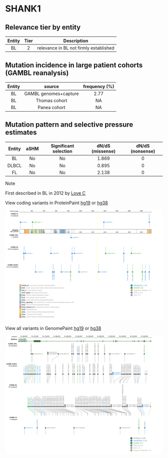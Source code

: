# SHANK1

## Relevance tier by entity

|Entity|Tier|Description                           |
|:------:|:----:|--------------------------------------|
|BL    |2   |relevance in BL not firmly established|

## Mutation incidence in large patient cohorts (GAMBL reanalysis)

|Entity|source               |frequency (%)|
|:------:|:---------------------:|:-------------:|
|BL    |GAMBL genomes+capture|2.77         |
|BL    |Thomas cohort        |  NA         |
|BL    |Panea cohort         |  NA         |

## Mutation pattern and selective pressure estimates

|Entity|aSHM|Significant selection|dN/dS (missense)|dN/dS (nonsense)|
|:------:|:----:|:---------------------:|:----------------:|:----------------:|
|BL    |No  |No                   |1.869           |0               |
|DLBCL |No  |No                   |0.895           |0               |
|FL    |No  |No                   |2.138           |0               |


> [!NOTE]
> First described in BL in 2012 by [Love C](https://pubmed.ncbi.nlm.nih.gov/23143597)


View coding variants in ProteinPaint [hg19](https://www.bcgsc.ca/downloads/morinlab/GAMBL/test/genes/SHANK1_protein.html)  or [hg38](https://www.bcgsc.ca/downloads/morinlab/GAMBL/test/genes/SHANK1_protein_hg38.html)

![image](images/proteinpaint/SHANK1_NM_016148.svg)

View all variants in GenomePaint [hg19](https://www.bcgsc.ca/downloads/morinlab/GAMBL/test/genes/SHANK1.html)  or [hg38](https://www.bcgsc.ca/downloads/morinlab/GAMBL/test/genes/SHANK1_hg38.html)

![image](images/proteinpaint/SHANK1.svg)

